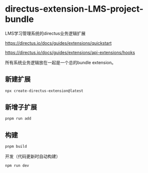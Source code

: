 # directus-extension-LMS-project-bundle

LMS学习管理系统的directus业务逻辑扩展

https://directus.io/docs/guides/extensions/quickstart

https://directus.io/docs/guides/extensions/api-extensions/hooks

所有系统业务逻辑放在一起是一个总的bundle extension。

## 新建扩展

```bash
npx create-directus-extension@latest
```

## 新增子扩展

```bash
pnpm run add
```

## 构建


```bash
pnpm build
```

开发（代码更新时自动构建）
```bash
npm run dev
```
